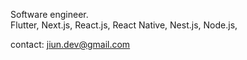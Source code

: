Software engineer.
</br>
Flutter, Next.js, React.js, React Native, Nest.js, Node.js,

contact: jiun.dev@gmail.com

